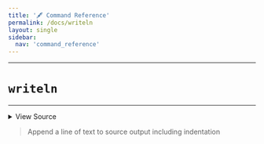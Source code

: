 ```yaml
---
title: '🖋️ Command Reference'
permalink: /docs/writeln
layout: single
sidebar:
  nav: 'command_reference'
---
```


---

# `writeln`

---



<details>
  <summary>View Source</summary>

{% highlight sh %}

__SHELLPEN_SOURCES_TEXTS[$SHELLPEN_PEN_INDEX]+="$(!fn --shellpen-private writeDSL --get-indent)$*${NEWLINE}"
!fn --shellpen-private writeDSL --mark-last-not-empty
{% endhighlight %}

</details>



> Append a line of text to source output including indentation







